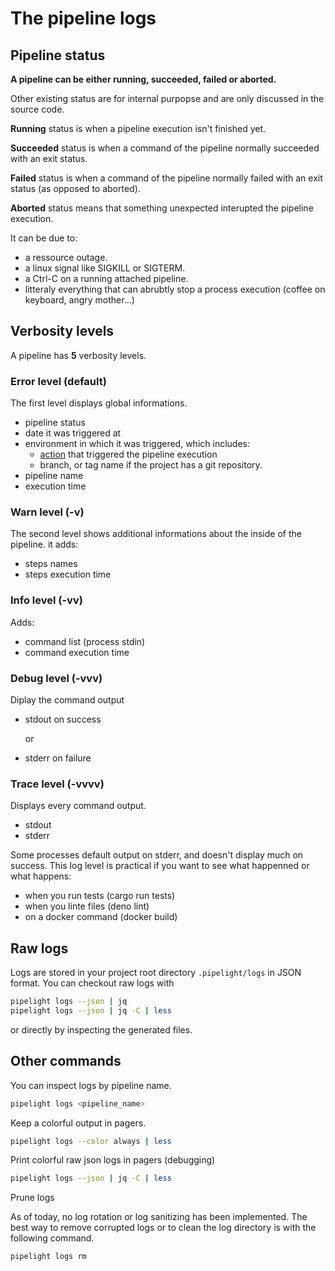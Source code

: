 <script setup lang="ts">
import LogsMulti from "@demos/LogsMulti.vue";
import Logs from "@demos/Logs.vue";
import LogsV from "@demos/LogsV.vue";
import LogsVV from "@demos/LogsVV.vue";
import LogsVVV from "@demos/LogsVVV.vue";
import LogsVVVV from "@demos/LogsVVVV.vue";
</script>

# The pipeline logs

## Pipeline status

**A pipeline can be either running, succeeded, failed or aborted.**

Other existing status are for internal purpopse and are only discussed in the source code.

<LogsMulti/>

**Running** status is when a pipeline execution isn't finished yet.

**Succeeded** status is when a command of the pipeline normally succeeded with an exit status.

**Failed** status is when a command of the pipeline normally failed with an exit status (as opposed to aborted).

**Aborted** status means that something unexpected interupted the pipeline execution.

It can be due to:

- a ressource outage.
- a linux signal like SIGKILL or SIGTERM.
- a Ctrl-C on a running attached pipeline.
- litteraly everything that can abrubtly stop a process execution (coffee on keyboard, angry mother...)

## Verbosity levels

A pipeline has **5** verbosity levels.

### Error level (default)

The first level displays global informations.

- pipeline status
- date it was triggered at
- environment in which it was triggered, which includes:
  - [action](triggers#actions-git-hooks) that triggered the pipeline execution
  - branch, or tag name if the project has a git repository.
- pipeline name
- execution time

<Logs/>

### Warn level (-v)

The second level shows additional informations about the inside of the pipeline.
it adds:

- steps names
- steps execution time

<LogsV/>

### Info level (-vv)

Adds:

- command list (process stdin)
- command execution time

<LogsVV/>

### Debug level (-vvv)

Diplay the command output

- stdout on success

  or

- stderr on failure

<LogsVVV/>

### Trace level (-vvvv)

Displays every command output.

- stdout
- stderr

Some processes default output on stderr, and doesn't display much on success.
This log level is practical if you want to see what happenned or what happens:

- when you run tests (cargo run tests)
- when you linte files (deno lint)
- on a docker command (docker build)

<LogsVVVV/>

## Raw logs

Logs are stored in your project root directory `.pipelight/logs` in JSON format.
You can checkout raw logs with

```sh
pipelight logs --json | jq
pipelight logs --json | jq -C | less
```

or directly by inspecting the generated files.

## Other commands

You can inspect logs by pipeline name.

```sh
pipelight logs <pipeline_name>
```

Keep a colorful output in pagers.

```sh
pipelight logs --color always | less
```

Print colorful raw json logs in pagers (debugging)

```sh
pipelight logs --json | jq -C | less
```

Prune logs

As of today, no log rotation or log sanitizing has been implemented.
The best way to remove corrupted logs or to clean the log directory
is with the following command.

```sh
pipelight logs rm
```
